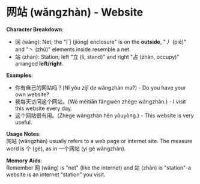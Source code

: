 # **网站 (wǎngzhàn) - Website**

**Character Breakdown**:  
- 网 (wǎng): Net; the "冂 (jiōng) enclosure" is on the **outside**, "丿 (piě)" and "丶 (zhǔ)" elements inside resemble a net.  
- 站 (zhàn): Station; left "立 (lì, stand)" and right "占 (zhàn, occupy)" arranged **left/right**.

**Examples**:  
- 你有自己的网站吗？(Nǐ yǒu zìjǐ de wǎngzhàn ma?) - Do you have your own website?  
- 我每天访问这个网站。(Wǒ měitiān fǎngwèn zhège wǎngzhàn.) - I visit this website every day.  
- 这个网站很有用。(Zhège wǎngzhàn hěn yǒuyòng.) - This website is very useful.

**Usage Notes**:  
网站 (wǎngzhàn) usually refers to a web page or internet site. The measure word is 个 (gè), as in 一个网站 (yí gè wǎngzhàn).

**Memory Aids**:  
Remember 网 (wǎng) is "net" (like the internet) and 站 (zhàn) is "station"-a website is an internet “station” you visit.